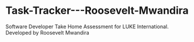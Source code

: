# Task-Tracker---Roosevelt-Mwandira
Software Developer Take Home Assessment for LUKE International. Developed by Roosevelt Mwandira
